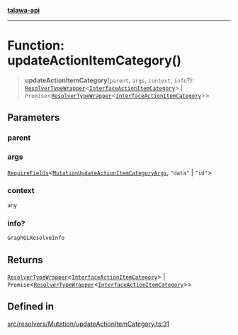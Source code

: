 [**talawa-api**](../../../../README.md)

***

# Function: updateActionItemCategory()

> **updateActionItemCategory**(`parent`, `args`, `context`, `info`?): [`ResolverTypeWrapper`](../../../../types/generatedGraphQLTypes/type-aliases/ResolverTypeWrapper.md)\<[`InterfaceActionItemCategory`](../../../../models/ActionItemCategory/interfaces/InterfaceActionItemCategory.md)\> \| `Promise`\<[`ResolverTypeWrapper`](../../../../types/generatedGraphQLTypes/type-aliases/ResolverTypeWrapper.md)\<[`InterfaceActionItemCategory`](../../../../models/ActionItemCategory/interfaces/InterfaceActionItemCategory.md)\>\>

## Parameters

### parent

### args

[`RequireFields`](../../../../types/generatedGraphQLTypes/type-aliases/RequireFields.md)\<[`MutationUpdateActionItemCategoryArgs`](../../../../types/generatedGraphQLTypes/type-aliases/MutationUpdateActionItemCategoryArgs.md), `"data"` \| `"id"`\>

### context

`any`

### info?

`GraphQLResolveInfo`

## Returns

[`ResolverTypeWrapper`](../../../../types/generatedGraphQLTypes/type-aliases/ResolverTypeWrapper.md)\<[`InterfaceActionItemCategory`](../../../../models/ActionItemCategory/interfaces/InterfaceActionItemCategory.md)\> \| `Promise`\<[`ResolverTypeWrapper`](../../../../types/generatedGraphQLTypes/type-aliases/ResolverTypeWrapper.md)\<[`InterfaceActionItemCategory`](../../../../models/ActionItemCategory/interfaces/InterfaceActionItemCategory.md)\>\>

## Defined in

[src/resolvers/Mutation/updateActionItemCategory.ts:31](https://github.com/Suyash878/talawa-api/blob/e4413cec641a837926071678fed3c7f67234e31e/src/resolvers/Mutation/updateActionItemCategory.ts#L31)
